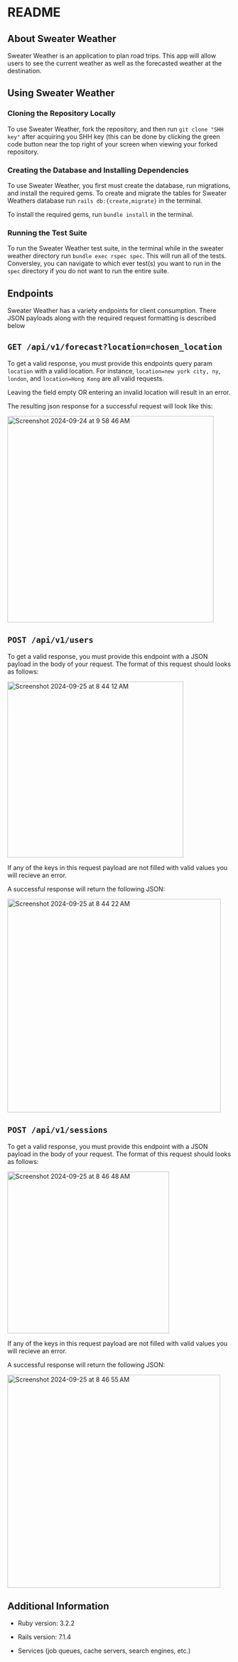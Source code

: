 # README
## About Sweater Weather
Sweater Weather is an application to plan road trips. This app will allow users to see the current weather as well as the forecasted weather at the destination. 

## Using Sweater Weather
### Cloning the Repository Locally 
To use Sweater Weather, fork the repository, and then run `git clone "SHH key"` after acquiring you SHH key (this can be done by clicking the green code button near the top right of your screen when viewing your forked repository. 

### Creating the Database and Installing Dependencies
To use Sweater Weather, you first must create the database, run migrations, and install the required gems. To create and migrate the tables for Sweater Weathers database run `rails db:{create,migrate}` in the terminal. 

To install the required gems, run `bundle install` in the terminal.

### Running the Test Suite 
To run the Sweater Weather test suite, in the terminal while in the sweater weather directory run `bundle exec rspec spec`. This will run all of the tests. Conversley, you can navigate to which ever test(s) you want to run in the `spec` directory if you do not want to run the entire suite. 

## Endpoints
Sweater Weather has a variety endpoints for client consumption. There JSON payloads along with the required request formatting is described below

## `GET /api/v1/forecast?location=chosen_location`
To get a valid response, you must provide this endpoints query param `location` with a valid location. For instance, `location=new york city, ny`, `london`, and `location=Hong Kong` are all valid requests. 

Leaving the field empty OR entering an invalid location will result in an error. 

The resulting json response for a successful request will look like this: 



<img width="464" alt="Screenshot 2024-09-24 at 9 58 46 AM" src="https://github.com/user-attachments/assets/5ff0f6b7-e58b-4d0b-a705-e3a3ae76f977">




## `POST /api/v1/users`
To get a valid response, you must provide this endpoint with a JSON payload in the body of your request. The format of this request should looks as follows:


<img width="396" alt="Screenshot 2024-09-25 at 8 44 12 AM" src="https://github.com/user-attachments/assets/58daa274-2b8d-442d-aea5-56b78f5ca9e4">


If any of the keys in this request payload are not filled with valid values you will recieve an error.

A successful response will return the following JSON: 


<img width="480" alt="Screenshot 2024-09-25 at 8 44 22 AM" src="https://github.com/user-attachments/assets/679042ba-1867-4627-b034-cab5afa1abe7">


## `POST /api/v1/sessions`
To get a valid response, you must provide this endpoint with a JSON payload in the body of your request. The format of this request should looks as follows:



<img width="364" alt="Screenshot 2024-09-25 at 8 46 48 AM" src="https://github.com/user-attachments/assets/884dad40-20d7-466c-be42-038b15c4ccca">




If any of the keys in this request payload are not filled with valid values you will recieve an error.

A successful response will return the following JSON: 



<img width="479" alt="Screenshot 2024-09-25 at 8 46 55 AM" src="https://github.com/user-attachments/assets/87739905-9c36-4707-a83f-75b42399453a">



## Additional Information
* Ruby version: 3.2.2

* Rails version: 7.1.4

* Services (job queues, cache servers, search engines, etc.)
